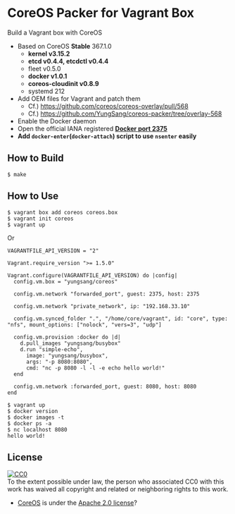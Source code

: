 # CoreOS Packer for Vagrant Box

Build a Vagrant box with CoreOS

- Based on CoreOS **Stable** 367.1.0
    - **kernel v3.15.2**
    - **etcd v0.4.4, etcdctl v0.4.4**
    - fleet v0.5.0
    - **docker v1.0.1**
    - **coreos-cloudinit v0.8.9**
    - systemd 212
- Add OEM files for Vagrant and patch them
    - Cf.) https://github.com/coreos/coreos-overlay/pull/568
    - Cf.) https://github.com/YungSang/coreos-packer/tree/overlay-568
- Enable the Docker daemon
- Open the official IANA registered **[Docker port 2375](http://www.iana.org/assignments/service-names-port-numbers/service-names-port-numbers.xhtml?search=docker)**
- **Add `docker-enter`(`docker-attach`) script to use `nsenter` easily**

## How to Build

```
$ make
```

## How to Use

```
$ vagrant box add coreos coreos.box
$ vagrant init coreos
$ vagrant up
```

Or

```
VAGRANTFILE_API_VERSION = "2"

Vagrant.require_version ">= 1.5.0"

Vagrant.configure(VAGRANTFILE_API_VERSION) do |config|
  config.vm.box = "yungsang/coreos"

  config.vm.network "forwarded_port", guest: 2375, host: 2375

  config.vm.network "private_network", ip: "192.168.33.10"

  config.vm.synced_folder ".", "/home/core/vagrant", id: "core", type: "nfs", mount_options: ["nolock", "vers=3", "udp"]

  config.vm.provision :docker do |d|
    d.pull_images "yungsang/busybox"
    d.run "simple-echo",
      image: "yungsang/busybox",
      args: "-p 8080:8080",
      cmd: "nc -p 8080 -l -l -e echo hello world!"
  end

  config.vm.network :forwarded_port, guest: 8080, host: 8080
end
```

```
$ vagrant up
$ docker version
$ docker images -t
$ docker ps -a
$ nc localhost 8080
hello world!
```

## License

[![CC0](http://i.creativecommons.org/p/zero/1.0/88x31.png)](http://creativecommons.org/publicdomain/zero/1.0/)  
To the extent possible under law, the person who associated CC0 with this work has waived all copyright and related or neighboring rights to this work.

- [CoreOS](https://coreos.com/) is under the [Apache 2.0 license](http://www.apache.org/licenses/LICENSE-2.0)?
